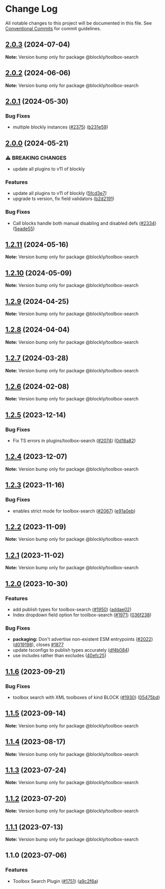 # Change Log

All notable changes to this project will be documented in this file.
See [Conventional Commits](https://conventionalcommits.org) for commit guidelines.

## [2.0.3](https://github.com/google/blockly-samples/compare/@blockly/toolbox-search@2.0.2...@blockly/toolbox-search@2.0.3) (2024-07-04)

**Note:** Version bump only for package @blockly/toolbox-search





## [2.0.2](https://github.com/google/blockly-samples/compare/@blockly/toolbox-search@2.0.1...@blockly/toolbox-search@2.0.2) (2024-06-06)

**Note:** Version bump only for package @blockly/toolbox-search





## [2.0.1](https://github.com/google/blockly-samples/compare/@blockly/toolbox-search@2.0.0...@blockly/toolbox-search@2.0.1) (2024-05-30)


### Bug Fixes

* multiple blockly instances ([#2375](https://github.com/google/blockly-samples/issues/2375)) ([b231e59](https://github.com/google/blockly-samples/commit/b231e598f2f5f5b0abbfd01d981e35572ad50a26))



## [2.0.0](https://github.com/google/blockly-samples/compare/@blockly/toolbox-search@1.2.11...@blockly/toolbox-search@2.0.0) (2024-05-21)


### ⚠ BREAKING CHANGES

* update all plugins to v11 of blockly

### Features

* update all plugins to v11 of blockly ([5fcd3e7](https://github.com/google/blockly-samples/commit/5fcd3e7d53eaadffe9bda9a378b404d34b2f8be2))
* upgrade ts version, fix field validators ([b2d2191](https://github.com/google/blockly-samples/commit/b2d2191ff11b30347b33f95acf6e58f7ce54d004))


### Bug Fixes

* Call blocks handle both manual disabling and disabled defs ([#2334](https://github.com/google/blockly-samples/issues/2334)) ([5eade55](https://github.com/google/blockly-samples/commit/5eade55779c4022d14ad4472ff32c93c78199887))



## [1.2.11](https://github.com/google/blockly-samples/compare/@blockly/toolbox-search@1.2.10...@blockly/toolbox-search@1.2.11) (2024-05-16)

**Note:** Version bump only for package @blockly/toolbox-search





## [1.2.10](https://github.com/google/blockly-samples/compare/@blockly/toolbox-search@1.2.9...@blockly/toolbox-search@1.2.10) (2024-05-09)

**Note:** Version bump only for package @blockly/toolbox-search





## [1.2.9](https://github.com/google/blockly-samples/compare/@blockly/toolbox-search@1.2.8...@blockly/toolbox-search@1.2.9) (2024-04-25)

**Note:** Version bump only for package @blockly/toolbox-search





## [1.2.8](https://github.com/google/blockly-samples/compare/@blockly/toolbox-search@1.2.7...@blockly/toolbox-search@1.2.8) (2024-04-04)

**Note:** Version bump only for package @blockly/toolbox-search





## [1.2.7](https://github.com/google/blockly-samples/compare/@blockly/toolbox-search@1.2.6...@blockly/toolbox-search@1.2.7) (2024-03-28)

**Note:** Version bump only for package @blockly/toolbox-search





## [1.2.6](https://github.com/google/blockly-samples/compare/@blockly/toolbox-search@1.2.5...@blockly/toolbox-search@1.2.6) (2024-02-08)

**Note:** Version bump only for package @blockly/toolbox-search





## [1.2.5](https://github.com/google/blockly-samples/compare/@blockly/toolbox-search@1.2.4...@blockly/toolbox-search@1.2.5) (2023-12-14)


### Bug Fixes

* Fix TS errors in plugins/toolbox-search ([#2074](https://github.com/google/blockly-samples/issues/2074)) ([0d18a82](https://github.com/google/blockly-samples/commit/0d18a82137c7a88087a332ece1bb0deff386a390))



## [1.2.4](https://github.com/google/blockly-samples/compare/@blockly/toolbox-search@1.2.3...@blockly/toolbox-search@1.2.4) (2023-12-07)

**Note:** Version bump only for package @blockly/toolbox-search





## [1.2.3](https://github.com/google/blockly-samples/compare/@blockly/toolbox-search@1.2.2...@blockly/toolbox-search@1.2.3) (2023-11-16)


### Bug Fixes

* enables strict mode for toolbox-search ([#2067](https://github.com/google/blockly-samples/issues/2067)) ([e91a0eb](https://github.com/google/blockly-samples/commit/e91a0eba27d9fac05ce0d3663f210099a79f6ea1))



## [1.2.2](https://github.com/google/blockly-samples/compare/@blockly/toolbox-search@1.2.1...@blockly/toolbox-search@1.2.2) (2023-11-09)

**Note:** Version bump only for package @blockly/toolbox-search





## [1.2.1](https://github.com/google/blockly-samples/compare/@blockly/toolbox-search@1.2.0...@blockly/toolbox-search@1.2.1) (2023-11-02)

**Note:** Version bump only for package @blockly/toolbox-search





## [1.2.0](https://github.com/google/blockly-samples/compare/@blockly/toolbox-search@1.1.6...@blockly/toolbox-search@1.2.0) (2023-10-30)


### Features

* add publish types for toolbox-search ([#1950](https://github.com/google/blockly-samples/issues/1950)) ([addae02](https://github.com/google/blockly-samples/commit/addae0292602136d6cb484410ac60e9f7ee3bc3a))
* Index dropdown field option for toolbox-search ([#1971](https://github.com/google/blockly-samples/issues/1971)) ([036f238](https://github.com/google/blockly-samples/commit/036f23834d74fd108fc4afe3e2032ae4c93cf20d))


### Bug Fixes

* **packaging:** Don't advertise non-existent ESM entrypoints ([#2022](https://github.com/google/blockly-samples/issues/2022)) ([d019198](https://github.com/google/blockly-samples/commit/d0191984399b784e2928b8fb4c58257bfa857655)), closes [#1877](https://github.com/google/blockly-samples/issues/1877)
* update tsconfigs to publish types accurately ([df4b084](https://github.com/google/blockly-samples/commit/df4b0844af712f5025a2ec842458b828f3147676))
* use includes rather than excludes ([40efc25](https://github.com/google/blockly-samples/commit/40efc255329e3ca476ccc247b95a2d05dd77b45e))



## [1.1.6](https://github.com/google/blockly-samples/compare/@blockly/toolbox-search@1.1.5...@blockly/toolbox-search@1.1.6) (2023-09-21)


### Bug Fixes

* toolbox search with XML toolboxes of kind BLOCK ([#1930](https://github.com/google/blockly-samples/issues/1930)) ([05475bd](https://github.com/google/blockly-samples/commit/05475bd81dad40e91be42a84c5d1db6287c7a3ff))



## [1.1.5](https://github.com/google/blockly-samples/compare/@blockly/toolbox-search@1.1.4...@blockly/toolbox-search@1.1.5) (2023-09-14)

**Note:** Version bump only for package @blockly/toolbox-search





## [1.1.4](https://github.com/google/blockly-samples/compare/@blockly/toolbox-search@1.1.3...@blockly/toolbox-search@1.1.4) (2023-08-17)

**Note:** Version bump only for package @blockly/toolbox-search





## [1.1.3](https://github.com/google/blockly-samples/compare/@blockly/toolbox-search@1.1.2...@blockly/toolbox-search@1.1.3) (2023-07-24)

**Note:** Version bump only for package @blockly/toolbox-search





## [1.1.2](https://github.com/google/blockly-samples/compare/@blockly/toolbox-search@1.1.1...@blockly/toolbox-search@1.1.2) (2023-07-20)

**Note:** Version bump only for package @blockly/toolbox-search





## [1.1.1](https://github.com/google/blockly-samples/compare/@blockly/toolbox-search@1.1.0...@blockly/toolbox-search@1.1.1) (2023-07-13)

**Note:** Version bump only for package @blockly/toolbox-search





## 1.1.0 (2023-07-06)


### Features

* Toolbox Search Plugin ([#1751](https://github.com/google/blockly-samples/issues/1751)) ([a9c2f6a](https://github.com/google/blockly-samples/commit/a9c2f6a83be5dd1cc1964771522838fba4313f94))
